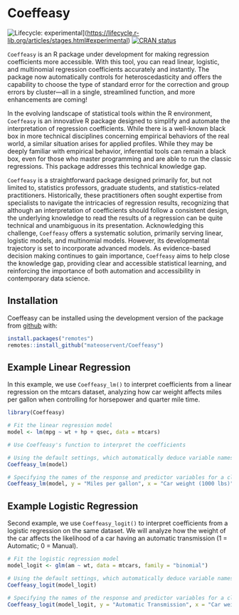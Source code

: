 
<!-- README.md is generated from README.Rmd. Please edit that file -->

# Coeffeasy

<!-- badges: start -->

![Lifecycle:
experimental](https://img.shields.io/badge/lifecycle-experimental-orange.svg)\](<https://lifecycle.r-lib.org/articles/stages.html#experimental>)
[![CRAN
status](https://www.r-pkg.org/badges/version/Coeffeasy)](https://CRAN.R-project.org/package=Coeffeasy)
<!-- badges: end -->

`Coeffeasy` is an R package under development for making regression
coefficients more accessible. With this tool, you can read linear,
logistic, and multinomial regression coefficients accurately and
instantly. The package now automatically controls for heteroscedasticity
and offers the capability to choose the type of standard error for the
correction and group errors by cluster—all in a single, streamlined
function, and more enhancements are coming!

In the evolving landscape of statistical tools within the R environment,
`Coeffeasy` is an innovative R package designed to simplify and automate
the interpretation of regression coefficients. While there is a
well-known black box in more technical disciplines concerning empirical
behaviors of the real world, a similar situation arises for applied
profiles. While they may be deeply familiar with empirical behavior,
inferential tools can remain a black box, even for those who master
programming and are able to run the classic regressions. This package
addresses this technical knowledge gap.

`Coeffeasy` is a straightforward package designed primarily for, but not
limited to, statistics professors, graduate students, and
statistics-related practitioners. Historically, these practitioners
often sought expertise from specialists to navigate the intricacies of
regression results, recognizing that although an interpretation of
coefficients should follow a consistent design, the underlying knowledge
to read the results of a regression can be quite technical and
unambiguous in its presentation. Acknowledging this challenge,
`Coeffeasy` offers a systematic solution, primarily serving linear,
logistic models, and multinomial models. However, its developmental
trajectory is set to incorporate advanced models. As evidence-based
decision making continues to gain importance, `Coeffeasy` aims to help
close the knowledge gap, providing clear and accessible statistical
learning, and reinforcing the importance of both automation and
accessibility in contemporary data science.

## Installation

Coeffeasy can be installed using the development version of the package
from [github](https://github.com/your_github_username/Coeffeasy) with:

``` r
install.packages("remotes")
remotes::install_github("mateoservent/Coeffeasy")
```

## Example Linear Regression

In this example, we use `Coeffeasy_lm()` to interpret coefficients from
a linear regression on the mtcars dataset, analyzing how car weight
affects miles per gallon when controlling for horsepower and quarter
mile time.

``` r
library(Coeffeasy)

# Fit the linear regression model
model <- lm(mpg ~ wt + hp + qsec, data = mtcars)

# Use Coeffeasy's function to interpret the coefficients

# Using the default settings, which automatically deduce variable names and use an alpha of 0.05
Coeffeasy_lm(model) 

# Specifying the names of the response and predictor variables for a clearer interpretation, adjusting the significance level, and selecting a longer, more descriptive result
Coeffeasy_lm(model, y = "Miles per gallon", x = "Car weight (1000 lbs)", alpha = 0.01, short = F) 
```

## Example Logistic Regression

Second example, we use `Coeffeasy_logit()` to interpret coefficients
from a logistic regression on the same dataset. We will analyze how the
weight of the car affects the likelihood of a car having an automatic
transmission (1 = Automatic; 0 = Manual).

``` r
# Fit the logistic regression model
model_logit <- glm(am ~ wt, data = mtcars, family = "binomial")

# Using the default settings, which automatically deduce variable names and use an alpha of 0.05
Coeffeasy_logit(model_logit) 

# Specifying the names of the response and predictor variables for a clearer interpretation, and adjusting the significance level
Coeffeasy_logit(model_logit, y = "Automatic Transmission", x = "Car weight (1000 lbs)", alpha = 0.01) 
```

